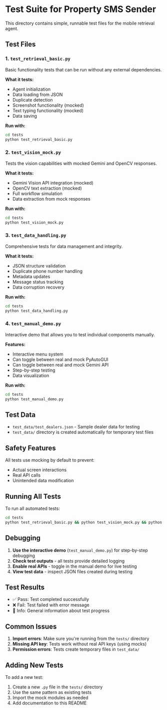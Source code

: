 # Test Suite for Property SMS Sender

This directory contains simple, runnable test files for the mobile retrieval agent.

## Test Files

### 1. `test_retrieval_basic.py`
Basic functionality tests that can be run without any external dependencies.

**What it tests:**
- Agent initialization
- Data loading from JSON
- Duplicate detection
- Screenshot functionality (mocked)
- Text typing functionality (mocked)
- Data saving

**Run with:**
```bash
cd tests
python test_retrieval_basic.py
```

### 2. `test_vision_mock.py`
Tests the vision capabilities with mocked Gemini and OpenCV responses.

**What it tests:**
- Gemini Vision API integration (mocked)
- OpenCV text extraction (mocked)
- Full workflow simulation
- Data extraction from mock responses

**Run with:**
```bash
cd tests
python test_vision_mock.py
```

### 3. `test_data_handling.py`
Comprehensive tests for data management and integrity.

**What it tests:**
- JSON structure validation
- Duplicate phone number handling
- Metadata updates
- Message status tracking
- Data corruption recovery

**Run with:**
```bash
cd tests
python test_data_handling.py
```

### 4. `test_manual_demo.py`
Interactive demo that allows you to test individual components manually.

**Features:**
- Interactive menu system
- Can toggle between real and mock PyAutoGUI
- Can toggle between real and mock Gemini API
- Step-by-step testing
- Data visualization

**Run with:**
```bash
cd tests
python test_manual_demo.py
```

## Test Data

- `test_data/test_dealers.json` - Sample dealer data for testing
- `test_data/` directory is created automatically for temporary test files

## Safety Features

All tests use mocking by default to prevent:
- Actual screen interactions
- Real API calls
- Unintended data modification

## Running All Tests

To run all automated tests:

```bash
cd tests
python test_retrieval_basic.py && python test_vision_mock.py && python test_data_handling.py
```

## Debugging

1. **Use the interactive demo** (`test_manual_demo.py`) for step-by-step debugging
2. **Check test outputs** - all tests provide detailed logging
3. **Enable real APIs** - toggle in the manual demo for live testing
4. **View test data** - inspect JSON files created during testing

## Test Results

- ✅ Pass: Test completed successfully
- ❌ Fail: Test failed with error message
- 📝 Info: General information about test progress

## Common Issues

1. **Import errors**: Make sure you're running from the `tests/` directory
2. **Missing API key**: Tests work without real API keys (using mocks)
3. **Permission errors**: Tests create temporary files in `test_data/`

## Adding New Tests

To add a new test:

1. Create a new `.py` file in the `tests/` directory
2. Use the same pattern as existing tests
3. Import the mock modules as needed
4. Add documentation to this README